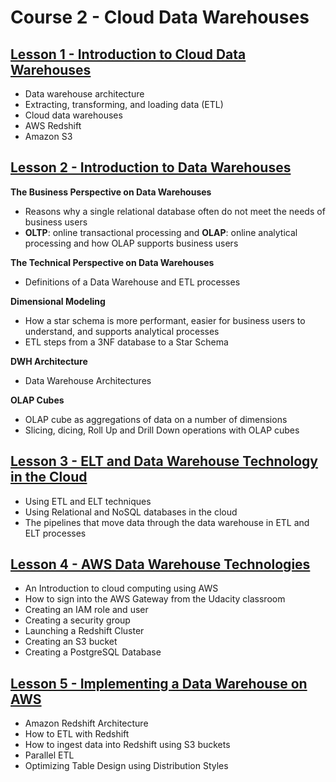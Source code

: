 # Course 2 - Cloud Data Warehouses

## [Lesson 1 - Introduction to Cloud Data Warehouses](https://github.com/Gabrielaholzel/Data-Engineering-with-AWS/tree/16d10a265e0470c7b0981cba96f7077707201391/Course-2-Cloud-Data-Warehouses/Lesson-1-Introduction-to-Cloud-Data-Warehouses)

-   Data warehouse architecture
-   Extracting, transforming, and loading data (ETL)
-   Cloud data warehouses
-   AWS Redshift
-   Amazon S3

## [Lesson 2 - Introduction to Data Warehouses](https://github.com/Gabrielaholzel/Data-Engineering-with-AWS/tree/16d10a265e0470c7b0981cba96f7077707201391/Course-2-Cloud-Data-Warehouses/Lesson-2-Introduction-to-Data-Warehouses)
**The Business Perspective on Data Warehouses**

-   Reasons why a single relational database often do not meet the needs of business users
-   **OLTP**: online transactional processing and  **OLAP**: online analytical processing and how OLAP supports business users

**The Technical Perspective on Data Warehouses**

-   Definitions of a Data Warehouse and ETL processes

**Dimensional Modeling**

-   How a star schema is more performant, easier for business users to understand, and supports analytical processes
-   ETL steps from a 3NF database to a Star Schema

**DWH Architecture**

-   Data Warehouse Architectures

**OLAP Cubes**

-   OLAP cube as aggregations of data on a number of dimensions
-   Slicing, dicing, Roll Up and Drill Down operations with OLAP cubes

## [Lesson 3 - ELT and Data Warehouse Technology in the Cloud](https://github.com/Gabrielaholzel/Data-Engineering-with-AWS/tree/16d10a265e0470c7b0981cba96f7077707201391/Course-2-Cloud-Data-Warehouses/Lesson-3-ETL-and-Data-Warehouse-Technology-in-the-Cloud)

-   Using ETL and ELT techniques
-   Using Relational and NoSQL databases in the cloud
-   The pipelines that move data through the data warehouse in ETL and ELT processes

## [Lesson 4 - AWS Data Warehouse Technologies](https://github.com/Gabrielaholzel/Data-Engineering-with-AWS/tree/1330a9d71644870a10ea1d133804d8b01d39f8dc/Course-2-Cloud-Data-Warehouses/Lesson-4-AWS-Data-Warehouse-Technologies)
-   An Introduction to cloud computing using AWS
-   How to sign into the AWS Gateway from the Udacity classroom
-   Creating an IAM role and user
-   Creating a security group
-   Launching a Redshift Cluster
-   Creating an S3 bucket
-   Creating a PostgreSQL Database

## [Lesson 5 - Implementing a Data Warehouse on AWS](https://github.com/Gabrielaholzel/Data-Engineering-with-AWS/tree/16d10a265e0470c7b0981cba96f7077707201391/Course-2-Cloud-Data-Warehouses/Lesson-5-Implementing-a-Data-Warehouse-on-AWS)

-   Amazon Redshift Architecture
-   How to ETL with Redshift
-   How to ingest data into Redshift using S3 buckets
-   Parallel ETL
-   Optimizing Table Design using Distribution Styles
